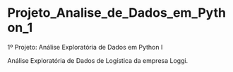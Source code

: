 # Projeto_Analise_de_Dados_em_Python_1
1º Projeto: Análise Exploratória de Dados em Python I

Análise Exploratória de Dados de Logística da empresa Loggi.
